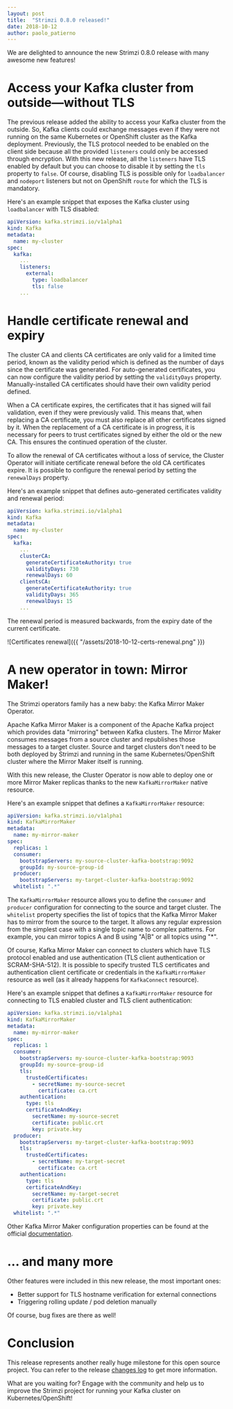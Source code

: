 ```yaml
---
layout: post
title:  "Strimzi 0.8.0 released!"
date: 2018-10-12
author: paolo_patierno
---
```


We are delighted to announce the new Strimzi 0.8.0 release with many awesome new features!

<!--more-->

# Access your Kafka cluster from outside—without TLS

The previous release added the ability to access your Kafka cluster from the outside.
So, Kafka clients could exchange messages even if they were not running on the same Kubernetes or OpenShift cluster as the Kafka deployment.
Previously, the TLS protocol needed to be enabled on the client side because all the provided `listeners` could only be accessed through encryption.
With this new release, all the `listeners` have TLS enabled by default but you can choose to disable it by setting the `tls` property to `false`.
Of course, disabling TLS is possible only for `loadbalancer` and `nodeport` listeners but not on OpenShift `route` for which the TLS is mandatory.

Here's an example snippet that exposes the Kafka cluster using `loadbalancer` with TLS disabled:

```yaml
apiVersion: kafka.strimzi.io/v1alpha1
kind: Kafka
metadata:
  name: my-cluster
spec:
  kafka:
    ...
    listeners:
      external:
        type: loadbalancer
        tls: false
    ...
```

# Handle certificate renewal and expiry

The cluster CA and clients CA certificates are only valid for a limited time period, known as the validity period which is defined as the number of days since the certificate was generated.
For auto-generated certificates, you can now configure the validity period by setting the `validityDays` property.
Manually-installed CA certificates should have their own validity period defined.

When a CA certificate expires, the certificates that it has signed will fail validation, even if they were previously valid.
This means that, when replacing a CA certificate, you must also replace all other certificates signed by it.
When the replacement of a CA certificate is in progress, it is necessary for peers to trust certificates signed by either the old or the new CA.
This ensures the continued operation of the cluster.

To allow the renewal of CA certificates without a loss of service, the Cluster Operator will initiate certificate renewal before the old CA certificates expire.
It is possible to configure the renewal period by setting the `renewalDays` property.

Here's an example snippet that defines auto-generated certificates validity and renewal period:

```yaml
apiVersion: kafka.strimzi.io/v1alpha1
kind: Kafka
metadata:
  name: my-cluster
spec:
  kafka:
    ...
    clusterCA:
      generateCertificateAuthority: true
      validityDays: 730
      renewalDays: 60
    clientsCA:
      generateCertificateAuthority: true
      validityDays: 365
      renewalDays: 15
    ...
```

The renewal period is measured backwards, from the expiry date of the current certificate.

![Certificates renewal]({{ "/assets/2018-10-12-certs-renewal.png" }})

# A new operator in town: Mirror Maker!

The Strimzi operators family has a new baby: the Kafka Mirror Maker Operator.

Apache Kafka Mirror Maker is a component of the Apache Kafka project which provides data "mirroring" between Kafka clusters.
The Mirror Maker consumes messages from a source cluster and republishes those messages to a target cluster.
Source and target clusters don't need to be both deployed by Strimzi and running in the same Kubernetes/OpenShift cluster where the Mirror Maker itself is running.

With this new release, the Cluster Operator is now able to deploy one or more Mirror Maker replicas thanks to the new `KafkaMirrorMaker` native resource.

Here's an example snippet that defines a `KafkaMirrorMaker` resource:

```yaml
apiVersion: kafka.strimzi.io/v1alpha1
kind: KafkaMirrorMaker
metadata:
  name: my-mirror-maker
spec:
  replicas: 1
  consumer:
    bootstrapServers: my-source-cluster-kafka-bootstrap:9092
    groupId: my-source-group-id
  producer:
    bootstrapServers: my-target-cluster-kafka-bootstrap:9092
  whitelist: ".*"
```

The `KafkaMirrorMaker` resource allows you to define the `consumer` and `producer` configuration for connecting to the source and target cluster.
The `whitelist` property specifies the list of topics that the Kafka Mirror Maker has to mirror from the source to the target.
It allows any regular expression from the simplest case with a single topic name to complex patterns.
For example, you can mirror topics A and B using "A|B" or all topics using "*".

Of course, Kafka Mirror Maker can connect to clusters which have TLS protocol enabled and use authentication (TLS client authentication or SCRAM-SHA-512).
It is possible to specify trusted TLS certificates and authentication client certificate or credentials in the `KafkaMirrorMaker` resource as well (as it already happens for `KafkaConnect` resource).

Here's an example snippet that defines a `KafkaMirrorMaker` resource for connecting to TLS enabled cluster and TLS client authentication:

```yaml
apiVersion: kafka.strimzi.io/v1alpha1
kind: KafkaMirrorMaker
metadata:
  name: my-mirror-maker
spec:
  replicas: 1
  consumer:
    bootstrapServers: my-source-cluster-kafka-bootstrap:9093
    groupId: my-source-group-id
    tls:
      trustedCertificates:
        - secretName: my-source-secret
          certificate: ca.crt
    authentication:
      type: tls
      certificateAndKey:
        secretName: my-source-secret
        certificate: public.crt
        key: private.key
  producer:
    bootstrapServers: my-target-cluster-kafka-bootstrap:9093
    tls:
      trustedCertificates:
        - secretName: my-target-secret
          certificate: ca.crt
    authentication:
      type: tls
      certificateAndKey:
        secretName: my-target-secret
        certificate: public.crt
        key: private.key
  whitelist: ".*"
```

Other Kafka Mirror Maker configuration properties can be found at the official [documentation](http://strimzi.io/docs/0.8.0/#assembly-deployment-configuration-kafka-mirror-maker-str).

# ... and many more

Other features were included in this new release, the most important ones:

* Better support for TLS hostname verification for external connections
* Triggering rolling update / pod deletion manually

Of course, bug fixes are there as well!

# Conclusion

This release represents another really huge milestone for this open source project.
You can refer to the release [changes log](https://github.com/strimzi/strimzi/releases/tag/0.8.0) to get more information.

What are you waiting for? Engage with the community and help us to improve the Strimzi project for running your Kafka cluster on Kubernetes/OpenShift!
